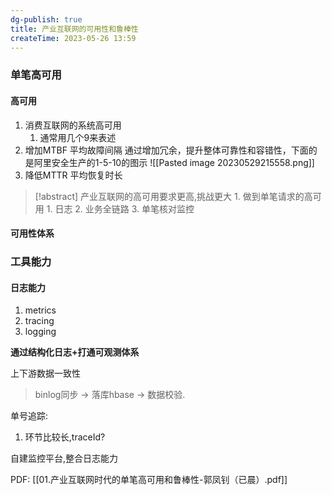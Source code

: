 ```yaml
---
dg-publish: true
title: 产业互联网的可用性和鲁棒性
createTime: 2023-05-26 13:59  
---
```


### 单笔高可用

#### 高可用

1. 消费互联网的系统高可用
	1. 通常用几个9来表述
2. 增加MTBF 平均故障间隔
	通过增加冗余，提升整体可靠性和容错性，下面的是阿里安全生产的1-5-10的图示
![[Pasted image 20230529215558.png]]
3. 降低MTTR 平均恢复时长

> [!abstract] 产业互联网的高可用要求更高,挑战更大
	1. 做到单笔请求的高可用
		1. 日志
		2. 业务全链路
		3. 单笔核对监控

#### 可用性体系

### 工具能力

#### 日志能力
1. metrics
2. tracing
3. logging

**通过结构化日志+打通可观测体系**

上下游数据一致性


> binlog同步 -> 落库hbase -> 数据校验.

单号追踪:
1.  环节比较长,traceId?

自建监控平台,整合日志能力


PDF: [[01.产业互联网时代的单笔高可用和鲁棒性-郭凤钊（已晨）.pdf]]
